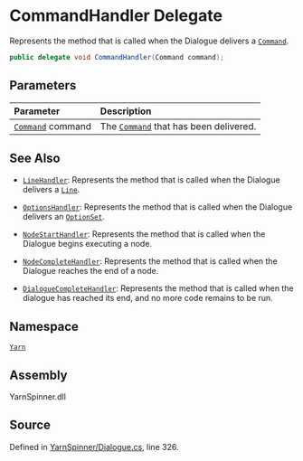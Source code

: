 <!-- This file was generated by a tool. Do not edit this file by hand. -->

# CommandHandler Delegate

Represents the method that is called when the Dialogue delivers a
[`Command`](/api/csharp/yarn/command.md).


```csharp
public delegate void CommandHandler(Command command);
```

## Parameters
|Parameter|Description|
|:---|:---|
|[`Command`](/api/csharp/yarn/command.md) command|The [`Command`](/api/csharp/yarn/command.md) that has been delivered.|


## See Also
* [`LineHandler`](/api/csharp/yarn/linehandler.md): 
Represents the method that is called when the Dialogue delivers a
[`Line`](/api/csharp/yarn/line.md).

* [`OptionsHandler`](/api/csharp/yarn/optionshandler.md): 
Represents the method that is called when the Dialogue delivers an
[`OptionSet`](/api/csharp/yarn/optionset.md).

* [`NodeStartHandler`](/api/csharp/yarn/nodestarthandler.md): 
Represents the method that is called when the Dialogue begins
executing a node.

* [`NodeCompleteHandler`](/api/csharp/yarn/nodecompletehandler.md): 
Represents the method that is called when the Dialogue reaches the
end of a node.

* [`DialogueCompleteHandler`](/api/csharp/yarn/dialoguecompletehandler.md): 
Represents the method that is called when the dialogue has reached
its end, and no more code remains to be run.

## Namespace
[`Yarn`](/api/csharp/yarn/README.md)

## Assembly
YarnSpinner.dll

## Source
Defined in [YarnSpinner/Dialogue.cs](https://github.com/YarnSpinnerTool/YarnSpinner//blob/develop/YarnSpinner/Dialogue.cs#L326), line 326.
